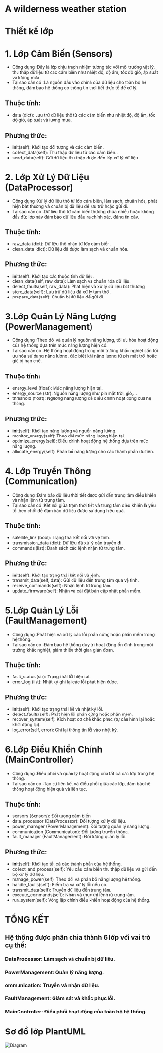 # A wilderness weather station
# Thiết kế lớp
# 1. Lớp Cảm Biến (Sensors)
- Công dụng :Đây là lớp chịu trách nhiệm tương tác với môi trường vật lý, thu thập dữ liệu từ các cảm biến như nhiệt độ, độ ẩm, tốc độ gió, áp suất và lượng mưa.
- Tại sao cần có :Là nguồn đầu vào chính của dữ liệu cho toàn bộ hệ thống, đảm bảo hệ thống có thông tin thời tiết thực tế để xử lý.
## Thuộc tính:
- data (dict): Lưu trữ dữ liệu thô từ các cảm biến như nhiệt độ, độ ẩm, tốc độ gió, áp suất và lượng mưa.
## Phương thức:
- __init__(self): Khởi tạo đối tượng và các cảm biến.
- collect_data(self): Thu thập dữ liệu từ các cảm biến..
- send_data(self): Gửi dữ liệu thu thập được đến lớp xử lý dữ liệu.
# 2. Lớp Xử Lý Dữ Liệu (DataProcessor)
- Công dụng :Xử lý dữ liệu thô từ lớp cảm biến, làm sạch, chuẩn hóa, phát hiện bất thường và chuẩn bị dữ liệu để lưu trữ hoặc gửi đi.
- Tại sao cần có :Dữ liệu thô từ cảm biến thường chứa nhiễu hoặc không đầy đủ; lớp này đảm bảo dữ liệu đầu ra chính xác, đáng tin cậy.
## Thuộc tính:
- raw_data (dict): Dữ liệu thô nhận từ lớp cảm biến.
- clean_data (dict): Dữ liệu đã được làm sạch và chuẩn hóa.
## Phương thức:
- __init__(self): Khởi tạo các thuộc tính dữ liệu.
- clean_data(self, raw_data): Làm sạch và chuẩn hóa dữ liệu.
- detect_faults(self, raw_data): Phát hiện và xử lý dữ liệu bất thường.
- store_data(self): Lưu trữ dữ liệu đã xử lý tạm thời.
- prepare_data(self): Chuẩn bị dữ liệu để gửi đi.
# 3.Lớp Quản Lý Năng Lượng (PowerManagement)
- Công dụng :Theo dõi và quản lý nguồn năng lượng, tối ưu hóa hoạt động của hệ thống dựa trên mức năng lượng hiện có.
- Tại sao cần có :Hệ thống hoạt động trong môi trường khắc nghiệt cần tối ưu hóa sử dụng năng lượng, đặc biệt khi năng lượng từ pin mặt trời hoặc gió bị hạn chế.
## Thuộc tính:
- energy_level (float): Mức năng lượng hiện tại.
- energy_source (str): Nguồn năng lượng như pin mặt trời, gió,...
- threshold (float): Ngưỡng năng lượng để điều chỉnh hoạt động của hệ thống.
## Phương thức:
- __init__(self): Khởi tạo năng lượng và nguồn năng lượng.
- monitor_energy(self): Theo dõi mức năng lượng hiện tại.
- optimize_energy(self): Điều chỉnh hoạt động hệ thống dựa trên mức năng lượng.
- allocate_energy(self): Phân bổ năng lượng cho các thành phần ưu tiên.
# 4. Lớp Truyền Thông (Communication)
- Công dụng :Đảm bảo dữ liệu thời tiết được gửi đến trung tâm điều khiển và nhận lệnh từ trung tâm.
- Tại sao cần có :Kết nối giữa trạm thời tiết và trung tâm điều khiển là yếu tố then chốt để đảm bảo dữ liệu được sử dụng hiệu quả.
## Thuộc tính:
- satellite_link (bool): Trạng thái kết nối với vệ tinh.
- transmission_data (dict): Dữ liệu đã xử lý cần truyền đi.
- commands (list): Danh sách các lệnh nhận từ trung tâm.
## Phương thức:
- __init__(self): Khởi tạo trạng thái kết nối và lệnh.
- transmit_data(self, data): Gửi dữ liệu đến trung tâm qua vệ tinh.
- receive_commands(self): Nhận lệnh từ trung tâm.
- update_firmware(self): Nhận và cài đặt bản cập nhật phần mềm.
# 5.Lớp Quản Lý Lỗi (FaultManagement)
- Công dụng :Phát hiện và xử lý các lỗi phần cứng hoặc phần mềm trong hệ thống.
- Tại sao cần có :Đảm bảo hệ thống duy trì hoạt động ổn định trong môi trường khắc nghiệt, giảm thiểu thời gian gián đoạn.
## Thuộc tính:
- fault_status (str): Trạng thái lỗi hiện tại.
- error_log (list): Nhật ký ghi lại các lỗi phát hiện được.
## Phương thức:
- __init__(self): Khởi tạo trạng thái lỗi và nhật ký lỗi.
- detect_faults(self): Phát hiện lỗi phần cứng hoặc phần mềm.
- recover_system(self): Kích hoạt cơ chế khắc phục (tự cấu hình lại hoặc khởi động lại).
- log_error(self, error): Ghi lại thông tin lỗi vào nhật ký.
# 6.Lớp Điều Khiển Chính (MainController)
- Công dụng :Điều phối và quản lý hoạt động của tất cả các lớp trong hệ thống.
- Tại sao cần có :Tạo sự liên kết và điều phối giữa các lớp, đảm bảo hệ thống hoạt động hiệu quả và liên tục.
## Thuộc tính:
- sensors (Sensors): Đối tượng cảm biến.
- data_processor (DataProcessor): Đối tượng xử lý dữ liệu.
- power_manager (PowerManagement): Đối tượng quản lý năng lượng.
- communication (Communication): Đối tượng truyền thông.
- fault_manager (FaultManagement): Đối tượng quản lý lỗi.
## Phương thức:
- __init__(self): Khởi tạo tất cả các thành phần của hệ thống.
- collect_and_process(self): Yêu cầu cảm biến thu thập dữ liệu và gửi đến bộ xử lý dữ liệu.
- manage_power(self): Theo dõi và phân bổ năng lượng hệ thống.
- handle_faults(self): Kiểm tra và xử lý lỗi nếu có.
- transmit_data(self): Truyền dữ liệu đến trung tâm.
- execute_commands(self): Nhận và thực thi lệnh từ trung tâm.
- run_system(self): Vòng lặp chính điều khiển hoạt động của hệ thống.
# TỔNG KẾT
## Hệ thống được phân chia thành 6 lớp với vai trò cụ thể:
### DataProcessor: Làm sạch và chuẩn bị dữ liệu.
### PowerManagement: Quản lý năng lượng.
### ommunication: Truyền và nhận dữ liệu.
### FaultManagement: Giám sát và khắc phục lỗi.
### MainController: Điều phối hoạt động của toàn bộ hệ thống.
# Sơ đồ lớp PlantUML
![Diagram](https://www.planttext.com/plantuml/png/T5D1Zjim3Bpd5Joc1t_0XwB05hqji40V870b9X4gYGP99zqM-x8U-gH-eR3NTc8vkVYW8UaPpl3VdxzVr52ipsdd4wh2TohAel1x1m3GG413Q254R-CBWEUKo9iRaFqdQE7CCKoOKWaLyBwR9dz5mnTXJweiotp1Ywl_qO1FX6Np3ZVl-xcnOX381d87x9Ffeo8r5hehe1FgS8Cj6bxuGlAC1O-KgTYYWWh9ySqbEbE25Ww9qTQGSY-Ue0KrcH0x2Uc9KrXr06GkqLZSHsVDa3kBEVwY1p2cn1vj2oyQdZZdlaIF5hai2XIDKef6BiNo0rfuPKupKS6YEQf6tfhIWEUSiGI55bBKMSNKDENaZWb2dkAPtDnUA-cxCEWuHCaN5BgZvDjWyXqtHlET6bglgusJ28jBV5nJ3QlCR6docSJfcnhb6aryTEFK_VZTSdp6M9wuc0nNSuszJcVMpWTtSswkMwwaNL_DLDGDANHv53xKLAcyiUNgSxlsVRMfwwHgezN5OmapjteF7oFSoAp6JbX2eWVhNSUa0kad-TuUHqJwil7bVRUhTjuqdvSj_mS00F__0m00)
